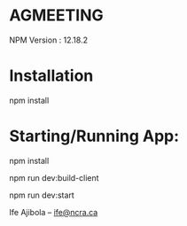# AGMEETING
NPM Version : 12.18.2


# Installation

npm install 


# Starting/Running App:
npm install

npm run dev:build-client

npm run dev:start

Ife Ajibola – ife@ncra.ca
